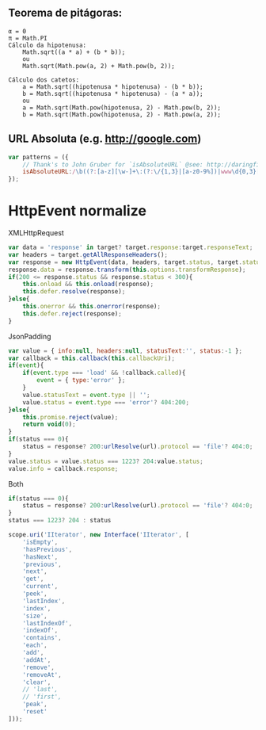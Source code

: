 ## Teorema de pitágoras:

	α = 0
	π = Math.PI
	Cálculo da hipotenusa:
		Math.sqrt((a * a) + (b * b));
		ou
		Math.sqrt(Math.pow(a, 2) + Math.pow(b, 2));

	Cálculo dos catetos:
		a = Math.sqrt((hipotenusa * hipotenusa) - (b * b));
		b = Math.sqrt((hipotenusa * hipotenusa) - (a * a));
		ou
		a = Math.sqrt(Math.pow(hipotenusa, 2) - Math.pow(b, 2));
		b = Math.sqrt(Math.pow(hipotenusa, 2) - Math.pow(a, 2));


## URL Absoluta (e.g. http://google.com)

```javascript
var patterns = ({
	// Thank's to John Gruber for `isAbsoluteURL` @see: http://daringfireball.net/2010/07/improved_regex_for_matching_urls
	isAbsoluteURL:/\b((?:[a-z][\w-]+\:(?:\/{1,3}|[a-z0-9%])|www\d{0,3}[.]|[a-z0-9.\-]+[.][a-z]{2,4}\/)(?:[^\s()<>]+|\(([^\s()<>]+|(\([^\s()<>]+\)))*\))+(?:\(([^\s()<>]+|(\([^\s()<>]+\)))*\)|[^\s`!()\[\]{};:'".,<>?«»“”‘’]))/i
});
```

HttpEvent normalize
===================

XMLHttpRequest
```javascript
var data = 'response' in target? target.response:target.responseText;
var headers = target.getAllResponseHeaders();
var response = new HttpEvent(data, headers, target.status, target.statusText, this.options);
response.data = response.transform(this.options.transformResponse);
if(200 <= response.status && response.status < 300){
	this.onload && this.onload(response);
	this.defer.resolve(response);
}else{
	this.onerror && this.onerror(response);
	this.defer.reject(response);
}
```

JsonPadding
```javascript
var value = { info:null, headers:null, statusText:'', status:-1 };
var callback = this.callback(this.callbackUri);
if(event){
	if(event.type === 'load' && !callback.called){
		event = { type:'error' };
	}
	value.statusText = event.type || '';
	value.status = event.type === 'error'? 404:200;
}else{
	this.promise.reject(value);
	return void(0);
}
if(status === 0){
	status = response? 200:urlResolve(url).protocol == 'file'? 404:0;
}
value.status = value.status === 1223? 204:value.status;
value.info = callback.response;
```

Both
```javascript
if(status === 0){
	status = response? 200:urlResolve(url).protocol == 'file'? 404:0;
}
status === 1223? 204 : status
```


```javascript
scope.uri('IIterator', new Interface('IIterator', [
	'isEmpty',
	'hasPrevious',
	'hasNext',
	'previous',
	'next',
	'get',
	'current',
	'peek',
	'lastIndex',
	'index',
	'size',
	'lastIndexOf',
	'indexOf',
	'contains',
	'each',
	'add',
	'addAt',
	'remove',
	'removeAt',
	'clear',
	// 'last',
	// 'first',
	'peak',
	'reset'
]));
```